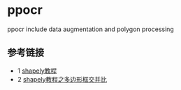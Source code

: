 # ppocr
ppocr include data augmentation and polygon processing

## 参考链接
* 1 [shapely教程](https://shapely.readthedocs.io/en/stable/manual.html)
* 2 [shapely教程之多边形框交并比](https://geobgu.xyz/py/shapely.html)
